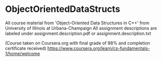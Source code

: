 # ObjectOrientedDataStructs
All course material from 'Object-Oriented Data Structures in C++' from University of Illinois at Urbana-Champaign
All assignment descriptions are labeled under assignment.description.pdf or assignment.description.txt




(Course taken on Coursera.org with final grade of 98% and completion certificate received)
https://www.coursera.org/learn/cs-fundamentals-1/home/welcome
